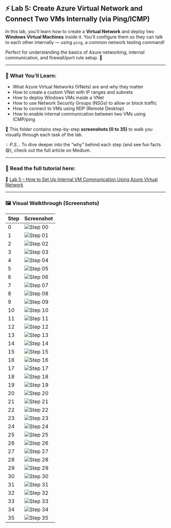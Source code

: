 ## ⚡ Lab 5: Create Azure Virtual Network and Connect Two VMs Internally (via Ping/ICMP)

In this lab, you'll learn how to create a **Virtual Network** and deploy two **Windows Virtual Machines** inside it. You'll configure them so they can talk to each other internally — using `ping`, a common network testing command!

Perfect for understanding the basics of Azure networking, internal communication, and firewall/port rule setup. 🔐

---

### 🧠 What You’ll Learn:

- What Azure Virtual Networks (VNets) are and why they matter
- How to create a custom VNet with IP ranges and subnets
- How to deploy Windows VMs inside a VNet
- How to use Network Security Groups (NSGs) to allow or block traffic
- How to connect to VMs using RDP (Remote Desktop)
- How to enable internal communication between two VMs using ICMP/ping

📁 This folder contains step-by-step **screenshots (0 to 35)** to walk you visually through each task of the lab.

💡 *P.S...* To dive deeper into the “why” behind each step (and see fun facts 😄), check out the full article on Medium.

---

### 📖 Read the full tutorial here:

🧾 [Lab 5 – How to Set Up Internal VM Communication Using Azure Virtual Network](https://medium.com/@sirohi-v/lab-5-built-azure-vnet-with-windows-vms-and-configured-internal-ping-connectivity-60ac777bd723)

---

### 🖼️ Visual Walkthrough (Screenshots)

| Step | Screenshot |
|------|------------|
| 0 | ![Step 00](./images/0.png) |
| 1 | ![Step 01](./images/01.png) |
| 2 | ![Step 02](./images/02.png) |
| 3 | ![Step 03](./images/03.png) |
| 4 | ![Step 04](./images/04.png) |
| 5 | ![Step 05](./images/05.png) |
| 6 | ![Step 06](./images/06.png) |
| 7 | ![Step 07](./images/07.png) |
| 8 | ![Step 08](./images/08.png) |
| 9 | ![Step 09](./images/09.png) |
| 10 | ![Step 10](./images/10.png) |
| 11 | ![Step 11](./images/11.png) |
| 12 | ![Step 12](./images/12.png) |
| 13 | ![Step 13](./images/13.png) |
| 14 | ![Step 14](./images/14.png) |
| 15 | ![Step 15](./images/15.png) |
| 16 | ![Step 16](./images/16.png) |
| 17 | ![Step 17](./images/17.png) |
| 18 | ![Step 18](./images/18.png) |
| 19 | ![Step 19](./images/19.png) |
| 20 | ![Step 20](./images/20.png) |
| 21 | ![Step 21](./images/21.png) |
| 22 | ![Step 22](./images/22.png) |
| 23 | ![Step 23](./images/23.png) |
| 24 | ![Step 24](./images/24.png) |
| 25 | ![Step 25](./images/25.png) |
| 26 | ![Step 26](./images/26.png) |
| 27 | ![Step 27](./images/27.png) |
| 28 | ![Step 28](./images/28.png) |
| 29 | ![Step 29](./images/29.png) |
| 30 | ![Step 30](./images/30.png) |
| 31 | ![Step 31](./images/31.png) |
| 32 | ![Step 32](./images/32.png) |
| 33 | ![Step 33](./images/33.png) |
| 34 | ![Step 34](./images/34.png) |
| 35 | ![Step 35](./images/35.png) |
